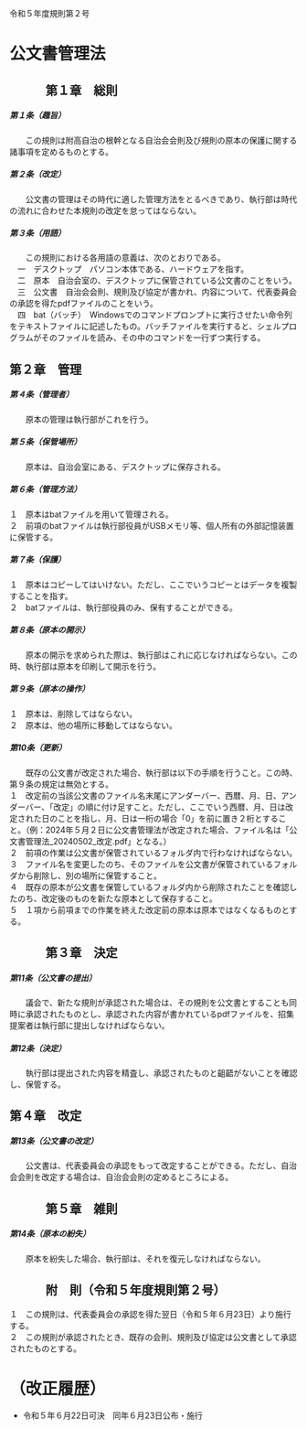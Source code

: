 令和５年度規則第２号

# 公文書管理法

## 　　　第１章　総則

##### 第１条（趣旨）

　　この規則は附高自治の根幹となる自治会会則及び規則の原本の保護に関する諸事項を定めるものとする。

##### 第２条（改定）

　　公文書の管理はその時代に適した管理方法をとるべきであり、執行部は時代の流れに合わせた本規則の改定を怠ってはならない。

##### 第３条（用語）

　　この規則における各用語の意義は、次のとおりである。  
　一　デスクトップ　パソコン本体である、ハードウェアを指す。  
　二　原本　自治会室の、デスクトップに保管されている公文書のことをいう。  
　三　公文書　自治会会則、規則及び協定が書かれ、内容について、代表委員会の承認を得たpdfファイルのことをいう。  
　四　bat（バッチ）　Windowsでのコマンドプロンプトに実行させたい命令列をテキストファイルに記述したもの。バッチファイルを実行すると、シェルプログラムがそのファイルを読み、その中のコマンドを一行ずつ実行する。  

##       第２章　管理

##### 第４条（管理者）

　　原本の管理は執行部がこれを行う。

##### 第５条（保管場所）

　　原本は、自治会室にある、デスクトップに保存される。

##### 第６条（管理方法）

１　原本はbatファイルを用いて管理される。  
２　前項のbatファイルは執行部役員がUSBメモリ等、個人所有の外部記憶装置に保管する。

##### 第７条（保護）

１　原本はコピーしてはいけない。ただし、ここでいうコピーとはデータを複製することを指す。  
２　batファイルは、執行部役員のみ、保有することができる。

##### 第８条（原本の開示）
　　原本の開示を求められた際は、執行部はこれに応じなければならない。この時、執行部は原本を印刷して開示を行う。

##### 第９条（原本の操作）

１　原本は、削除してはならない。  
２　原本は、他の場所に移動してはならない。  

##### 第10条（更新）

　　既存の公文書が改定された場合、執行部は以下の手順を行うこと。この時、第９条の規定は無効とする。  
１　改定前の当該公文書のファイル名末尾にアンダーバー、西暦、月、日、アンダーバー、「改定」の順に付け足すこと。ただし、ここでいう西暦、月、日は改定された日のことを指し、月、日は一桁の場合「0」を前に置き２桁とすること。（例：2024年５月２日に公文書管理法が改定された場合、ファイル名は「公文書管理法_20240502_改定.pdf」となる。）  
２　前項の作業は公文書が保管されているフォルダ内で行わなければならない。  
３　ファイル名を変更したのち、そのファイルを公文書が保管されているフォルダから削除し、別の場所に保管すること。  
４　既存の原本が公文書を保管しているフォルダ内から削除されたことを確認したのち、改定後のものを新たな原本として保存すること。  
５　１項から前項までの作業を終えた改定前の原本は原本ではなくなるものとする。


## 　　　第３章　決定

##### 第11条（公文書の提出）

　　議会で、新たな規則が承認された場合は、その規則を公文書とすることも同時に承認されたものとし、承認された内容が書かれているpdfファイルを、招集提案者は執行部に提出しなければならない。

##### 第12条（決定）

　　執行部は提出された内容を精査し、承認されたものと齟齬がないことを確認し、保管する。

##       第４章　改定

##### 第13条（公文書の改定）

　　公文書は、代表委員会の承認をもって改定することができる。ただし、自治会会則を改定する場合は、自治会会則の定めるところによる。

## 　　　第５章　雑則

##### 第14条（原本の紛失）

　　原本を紛失した場合、執行部は、それを復元しなければならない。

## 　　　附　則（令和５年度規則第２号）

１　この規則は、代表委員会の承認を得た翌日（令和５年６月23日）より施行する。  
２　この規則が承認されたとき、既存の会則、規則及び協定は公文書として承認されたものとする。

# （改正履歴）

- 令和５年６月22日可決　同年６月23日公布・施行

　　


